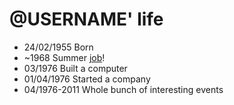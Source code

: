 @USERNAME' life
===============

- 24/02/1955 Born
- ~1968 Summer [job](http://en.wikipedia.org/wiki/Beach)!
- 03/1976 Built a computer
- 01/04/1976 Started a company
- 04/1976-2011 Whole bunch of interesting events